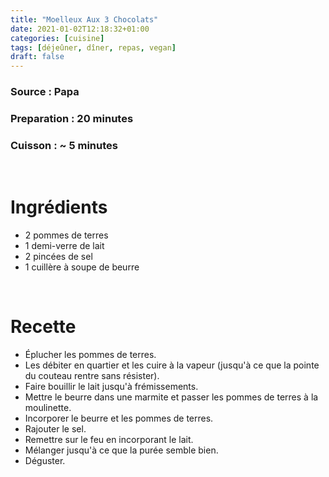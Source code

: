 ```yaml
---
title: "Moelleux Aux 3 Chocolats"
date: 2021-01-02T12:18:32+01:00
categories: [cuisine]
tags: [déjeûner, dîner, repas, vegan]
draft: false
---
```

### Source : Papa
### Preparation : 20 minutes
### Cuisson : ~ 5 minutes

&nbsp;

# Ingrédients
- 2 pommes de terres
- 1 demi-verre de lait
- 2 pincées de sel
- 1 cuillère à soupe de beurre

&nbsp;

# Recette
- Éplucher les pommes de terres.
- Les débiter en quartier et les cuire à la vapeur (jusqu'à ce que la pointe du couteau rentre sans résister).
- Faire bouillir le lait jusqu'à frémissements.
- Mettre le beurre dans une marmite et passer les pommes de terres à la moulinette.
- Incorporer le beurre et les pommes de terres.
- Rajouter le sel.
- Remettre sur le feu en incorporant le lait.
- Mélanger jusqu'à ce que la purée semble bien.
- Déguster.